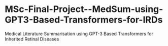 # MSc-Final-Project--MedSum-using-GPT3-Based-Transformers-for-IRDs
Medical Literature Summarisation using GPT-3 Based Transformers for Inherited Retinal Diseases
